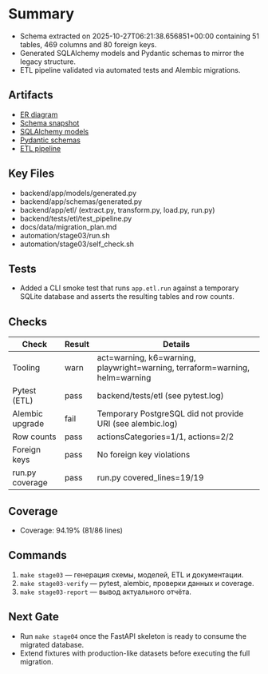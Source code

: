 # Summary

- Schema extracted on 2025-10-27T06:21:38.656851+00:00 containing 51 tables, 469 columns and 80 foreign keys.
- Generated SQLAlchemy models and Pydantic schemas to mirror the legacy structure.
- ETL pipeline validated via automated tests and Alembic migrations.

## Artifacts

- [ER diagram](../../docs/data/er_diagram.mmd)
- [Schema snapshot](schema.json)
- [SQLAlchemy models](../../backend/app/models/generated.py)
- [Pydantic schemas](../../backend/app/schemas/generated.py)
- [ETL pipeline](../../backend/app/etl/)

## Key Files

- backend/app/models/generated.py
- backend/app/schemas/generated.py
- backend/app/etl/ (extract.py, transform.py, load.py, run.py)
- backend/tests/etl/test_pipeline.py
- docs/data/migration_plan.md
- automation/stage03/run.sh
- automation/stage03/self_check.sh

## Tests

- Added a CLI smoke test that runs `app.etl.run` against a temporary SQLite database and asserts the resulting tables and row counts.

## Checks

| Check | Result | Details |
| --- | --- | --- |
| Tooling | warn | act=warning, k6=warning, playwright=warning, terraform=warning, helm=warning |
| Pytest (ETL) | pass | backend/tests/etl (see pytest.log) |
| Alembic upgrade | fail | Temporary PostgreSQL did not provide URI (see alembic.log) |
| Row counts | pass | actionsCategories=1/1, actions=2/2 |
| Foreign keys | pass | No foreign key violations |
| run.py coverage | pass | run.py covered_lines=19/19 |

## Coverage

- Coverage: 94.19% (81/86 lines)

## Commands

1. `make stage03` — генерация схемы, моделей, ETL и документации.
2. `make stage03-verify` — pytest, alembic, проверки данных и coverage.
3. `make stage03-report` — вывод актуального отчёта.

## Next Gate

- Run `make stage04` once the FastAPI skeleton is ready to consume the migrated database.
- Extend fixtures with production-like datasets before executing the full migration.
